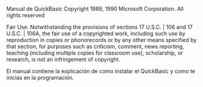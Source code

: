 Manual de QuickBasic
Copyright 1988, 1990 Microsoft Corporation. All rights reserved

Fair Use.
Notwithstanding the provisions of sections 17 U.S.C. | 106 and 17 U.S.C. | 106A, the fair use of a copyrighted work, including such use by reproduction in copies or phonorecords or by any other means specified by that section, for purposes such as criticism, comment, news reporting, teaching (including multiple copies for classroom use), scholarship, or research, is not an infringement of copyright.

El manual contiene la explicación de como instalar el QuickBasic y como te inicias en la programación.
